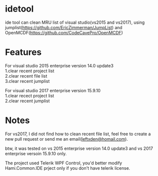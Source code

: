 # idetool  
ide tool can clean MRU list of visual studio(vs2015 and vs2017), using jumplist(https://github.com/EricZimmerman/JumpList) and OpenMCDF(https://github.com/CodeCavePro/OpenMCDF)

# Features
For visual studio 2015 enterprise version 14.0 update3  
1.clear recent project list  
2.clear recent file list  
3.clear recent jumplist  
  
For visual studio 2017 enterprise version 15.9.10  
1.clear recect project list  
2.clear recent jumplist  

# Notes
For vs2017, I did not find how to clean recent file list, feel free to create a new pull request or send me an email(leftxden@homail.com).  
  
btw, it was tested on vs 2015 enterprise version 14.0 update3 and vs 2017 enterprise versoin 15.9.10 only.  

The project used Telerik WPF Control, you'd better modify Hami.Common.IDE prject only if you don't have telerik license. 
